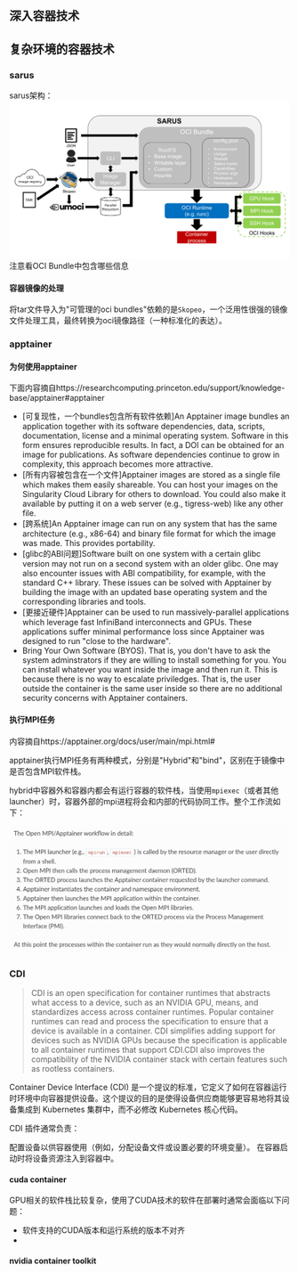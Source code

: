## 深入容器技术


## 复杂环境的容器技术

### sarus
sarus架构：
![sarus架构](../statics/architecture.svg)
注意看OCI Bundle中包含哪些信息

#### 容器镜像的处理
将tar文件导入为"可管理的oci bundles"依赖的是`Skopeo`，一个泛用性很强的镜像文件处理工具，最终转换为oci镜像路径（一种标准化的表达）。

### apptainer

#### 为何使用apptainer

下面内容摘自https://researchcomputing.princeton.edu/support/knowledge-base/apptainer#apptainer

* [可复现性，一个bundles包含所有软件依赖]An Apptainer image bundles an application together with its software dependencies, data, scripts, documentation, license and a minimal operating system. Software in this form ensures reproducible results. In fact, a DOI can be obtained for an image for publications. As software dependencies continue to grow in complexity, this approach becomes more attractive.
* [所有内容被包含在一个文件]Apptainer images are stored as a single file which makes them easily shareable. You can host your images on the Singularity Cloud Library for others to download. You could also make it available by putting it on a web server (e.g., tigress-web) like any other file.
* [跨系统]An Apptainer image can run on any system that has the same architecture (e.g., x86-64) and binary file format for which the image was made. This provides portability.
* [glibc的ABI问题]Software built on one system with a certain glibc version may not run on a second system with an older glibc. One may also encounter issues with ABI compatibility, for example, with the standard C++ library. These issues can be solved with Apptainer by building the image with an updated base operating system and the corresponding libraries and tools.
* [更接近硬件]Apptainer can be used to run massively-parallel applications which leverage fast InfiniBand interconnects and GPUs. These applications suffer minimal performance loss since Apptainer was designed to run "close to the hardware".
* Bring Your Own Software (BYOS). That is, you don't have to ask the system adminstrators if they are willing to install something for you. You can install whatever you want inside the image and then run it. This is because there is no way to escalate priviledges. That is, the user outside the container is the same user inside so there are no additional security concerns with Apptainer containers.

#### 

#### 执行MPI任务
内容摘自https://apptainer.org/docs/user/main/mpi.html#

apptainer执行MPI任务有两种模式，分别是"Hybrid"和"bind"，区别在于镜像中是否包含MPI软件栈。

hybrid中容器外和容器内都会有运行容器的软件栈，当使用`mpiexec`（或者其他launcher）时，容器外部的mpi进程将会和内部的代码协同工作。整个工作流如下：

![work-flow](../statics/apptainer_mpi_flow.jpg)



### CDI
> CDI is an open specification for container runtimes that abstracts what access to a device, such as an NVIDIA GPU, means, and standardizes access across container runtimes. Popular container runtimes can read and process the specification to ensure that a device is available in a container. CDI simplifies adding support for devices such as NVIDIA GPUs because the specification is applicable to all container runtimes that support CDI.CDI also improves the compatibility of the NVIDIA container stack with certain features such as rootless containers.

Container Device Interface (CDI) 是一个提议的标准，它定义了如何在容器运行时环境中向容器提供设备。这个提议的目的是使得设备供应商能够更容易地将其设备集成到 Kubernetes 集群中，而不必修改 Kubernetes 核心代码。

CDI 插件通常负责：

配置设备以供容器使用（例如，分配设备文件或设置必要的环境变量）。
在容器启动时将设备资源注入到容器中。


#### cuda container
GPU相关的软件栈比较复杂，使用了CUDA技术的软件在部署时通常会面临以下问题：
* 软件支持的CUDA版本和运行系统的版本不对齐
*


#### nvidia container toolkit


